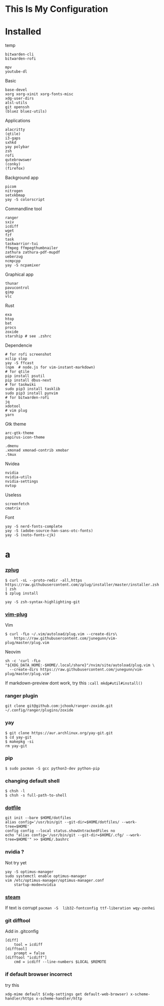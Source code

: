 # This Is My Configuration

# Installed

temp
```
bitwarden-cli
bitwarden-rofi

mpv
youtube-dl
```

Basic
```
base-devel
xorg xorg-xinit xorg-fonts-misc
xdg-user-dirs
alsl-utils
git openssh
(bluez bluez-utils)
```

Applications
```
alacritty
(qtile)
i3-gaps
sxhkd
yay polybar
zsh
rofi
qutebrowswer
(conky)
(firefox)
```

Background app
```
picom
nitrogen
setxkbmap
yay -S colorscript
```

Commandline tool
```
ranger
sxiv
icdiff
wget
fzf
task
taskwarrior-tui
ffmpeg ffmpegthumbnailer
zathura zathura-pdf-mupdf
ueberzug
ncmpcpp
yay -S ncpamixer
```

Graphical app
```
thunar
pavucontrol
gimp
vlc
```

Rust
```
exa
htop
bat
procs
zoxide
starship # see .zshrc
```

Dependencie
```
# for rofi screenshot
xclip slop
yay -S ffcast
(npm  # node.js for vim-instant-markdown)
# for qtile 
pip install psutil
pip install dbus-next
# for taskwiki
sudo pip3 install tasklib
sudo pip3 install pynvim
# for bitwarden-rofi
jq
xdotool
# vim plug
yarn

```

Gtk theme
```
arc-gtk-theme
papirus-icon-theme
```

```
.dmenu
.xmonad xmonad-contrib xmobar
.tmux
```

Nvidea
```
nvidia
nvidia-utils
nvidia-settings
nvtop
```

Useless
```
screenfetch  
cmatrix  
```

Font
```
yay -S nerd-fonts-complete
yay -S (adobe-source-han-sans-otc-fonts)
yay -S (noto-fonts-cjk)
```






# a

### **[zplug](https://github.com/zplug/zplug)**
```
$ curl -sL --proto-redir -all,https https://raw.githubusercontent.com/zplug/installer/master/installer.zsh | zsh
$ zplug install
```
```
yay -S zsh-syntax-highlighting-git
```


### **[vim-plug](https://github.com/junegunn/vim-plug)**
Vim
```
$ curl -fLo ~/.vim/autoload/plug.vim --create-dirs\  
    https://raw.githubusercontent.com/junegunn/vim-plug/master/plug.vim
```
Neovim
```
sh -c 'curl -fLo "${XDG_DATA_HOME:-$HOME/.local/share}"/nvim/site/autoload/plug.vim \
  --create-dirs https://raw.githubusercontent.com/junegunn/vim-plug/master/plug.vim'
```
If markdown-preview dont work, try this `:call mkdp#util#install()`

### ranger plugin
```
git clone git@github.com:jchook/ranger-zoxide.git ~/.config/ranger/plugins/zoxide
```

### yay
```
$ git clone https://aur.archlinux.org/yay-git.git
$ cd yay-git
$ makepkg -si
rm yay-git
```


### pip
` $ sudo pacman -S gcc python3-dev python-pip `


### changing default shell
```
$ chsh -l
$ chsh -s full-path-to-shell
```

### [dotfile](https://www.atlassian.com/git/tutorials/dotfiles)
```
git init --bare $HOME/dotfiles
alias config='/usr/bin/git --git-dir=$HOME/dotfiles/ --work-tree=$HOME'
config config --local status.showUntrackedFiles no
echo "alias config='/usr/bin/git --git-dir=$HOME/.cfg/ --work-tree=$HOME'" >> $HOME/.bashrc
```


### nvidia ?
Not try yet
```
yay -S optimus-manager
sudo systemctl enable optimus-manager
vim /etc/optimus-manager/optimus-manager.conf
    startup-mode=nvidia
```



### [steam](https://www.chrisatmachine.com/Linux/08-steam-on-linux/)
If text is corrupt
` pacman -S  lib32-fontconfig ttf-liberation wqy-zenhei `


### git difftool
Add in .gitconfig
```
[diff]
    tool = icdiff
[difftool]
    prompt = false
[difftool "icdiff"]
    cmd = icdiff --line-numbers $LOCAL $REMOTE
```

### if default browser incorrect
try this 
```
xdg-mime default $(xdg-settings get default-web-browser) x-scheme-handler/https x-scheme-handler/http
```
